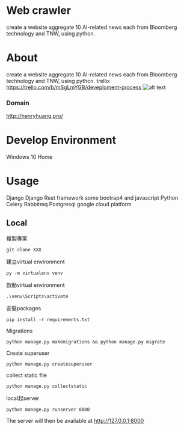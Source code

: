 # Web crawler
create a website aggregate 10 AI-related news each from Bloomberg technology and TNW, using python.
# About
create a website aggregate 10 AI-related news each from Bloomberg technology and TNW, using python.
trello: https://trello.com/b/mSgLmYGB/deveploment-process
![alt text](https://i.imgur.com/VA2j4Rm.jpg)
### Domain
http://henryhuang.pro/
# Develop Environment
Windows 10 Home
# Usage
Django
Django Rest framework
some bootrap4 and javascript
Python 
Celery
Rabbitmq
Postgresql
google cloud platform
## Local
複製專案
```
git clone XXX
```
建立virtual environment
```
py -m virtualenv venv
```
啟動virtual environment
```
.\venv\Scripts\activate
```
安裝packages
```
pip install -r requirements.txt
```
Migrations
```
python manage.py makemigrations && python manage.py migrate
```
Create superuser
```
python manage.py createsuperuser
```
collect static file
```
python manage.py collectstatic
```
local起server
```
python manage.py runserver 8000
```
The server will then be available at http://127.0.0.1:8000


